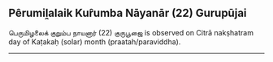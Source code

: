 ## Pêrumiḽalaik Kur̂umba Nāyanār (22) Gurupūjai
பெருமிழலைக் குறும்ப நாயனார் (22) குருபூஜை is observed on Citrā nakṣhatram day of Kaṭakaḥ (solar) month (praatah/paraviddha).



---
